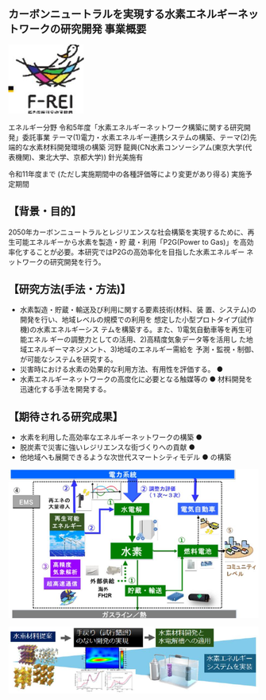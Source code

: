 ## カーボンニュートラルを実現する水素エネルギーネットワークの研究開発 事業概要

![](_page_0_Picture_1.jpeg)

エネルギー分野 令和5年度「水素エネルギーネットワーク構築に関する研究開発」委託事業 テーマ(1)電力・水素エネルギー連携システムの構築、テーマ(2)先端的な水素材料開発環境の構築 河野 龍興(CN水素コンソーシアム(東京大学(代表機関)、東北大学、京都大学)) 針光美施有

令和11年度まで (ただし実施期間中の各種評価等により変更があり得る) 実施予定期間

## 【背景・目的】

2050年カーボンニュートラルとレジリエンスな社会構築を実現するために、再生可能エネルギーから水素を製造・貯 蔵・利用「P2G(Power to Gas)」を高効率化することが必要。本研究ではP2Gの高効率化を目指した水素エネルギー ネットワークの研究開発を行う。

## 【研究方法(手法・方法)】

- 水素製造・貯蔵・輸送及び利用に関する要素技術(材料、装 置、システム)の開発を行い、地域レベルの規模での利用を 想定した小型プロトタイプ(試作機)の水素エネルギーシス テムを構築する。また、1)電気自動車等を再生可能エネル ギーの調整力としての活用、2)高精度気象データ等を活用し た地域エネルギーマネジメント、3)地域のエネルギー需給を 予測・監視・制御、が可能なシステムを研究する。
- 災害時における水素の効果的な利用方法、有用性を評価する。 ●
- 水素エネルギーネットワークの高度化に必要となる触媒等の ● 材料開発を迅速化する手法を開発する。

## 【期待される研究成果】

- 水素を利用した高効率なエネルギーネットワークの構築 ●
- 脱炭素で災害に強いレジリエンスな街づくりへの貢献 ●
- 他地域へも展開できるような次世代スマートシティモデル ● の構築

![](_page_0_Figure_14.jpeg)

![](_page_0_Picture_15.jpeg)

